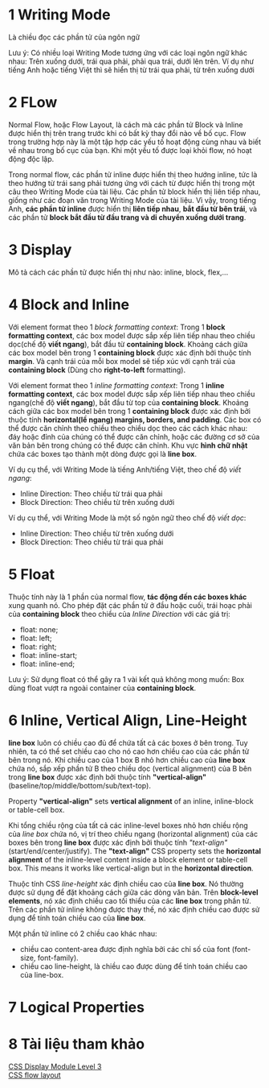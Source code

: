 # 1 Writing Mode
Là chiều đọc các phần tử của ngôn ngữ<br />

Lưu ý: Có nhiều loại Writing Mode tương ứng với các loại ngôn ngữ khác nhau: Trên xuống dưới, trái qua phải, phải qua trái, dưới lên trên. Ví dụ như tiếng Anh hoặc tiếng Việt thì sẽ hiển thị từ trái qua phải, từ trên xuống dưới

# 2 FLow
Normal Flow, hoặc Flow Layout, là cách mà các phần tử Block và Inline được hiển thị trên trang trước khi có bất kỳ thay đổi nào về bố cục. Flow trong trường hợp này là một tập hợp các yếu tố hoạt động cùng nhau và biết về nhau trong bố cục của bạn. Khi một yếu tố được loại khỏi flow, nó hoạt động độc lập.<br />

Trong normal flow, các phần tử inline được hiển thị theo hướng inline, tức là theo hướng từ trái sang phải tương ứng với cách từ được hiển thị trong một câu theo Writing Mode của tài liệu. Các phần tử block hiển thị liên tiếp nhau, giống như các đoạn văn trong Writing Mode của tài liệu. Vì vậy, trong tiếng Anh, **các phần tử inline** được hiển thị **liên tiếp nhau**, **bắt đầu từ bên trái**, và các phần tử **block bắt đầu từ đầu trang và di chuyển xuống dưới trang**.<br />


# 3 Display
Mô tả cách các phần tử được hiển thị như nào: inline, block, flex,...

# 4 Block and Inline

Với element format theo 1 *block formatting context*:
Trong 1 **block formatting context**, các box model được sắp xếp liên tiếp nhau theo chiều dọc(chế độ **viết ngang**), bắt đầu từ **containing block**. Khoảng cách giữa các box model bên trong 1 **containing block** được xác định bởi thuộc tính **margin**. Và cạnh trái của mỗi box model sẽ tiếp xúc với cạnh trái của **containing block** (Dùng cho **right-to-left** formatting).


Với element format theo 1 *inline formatting context*:
Trong 1 **inline formatting context**, các box model được sắp xếp liên tiếp nhau theo chiều ngang(chế độ **viết ngang**), bắt đầu từ top của **containing block**. Khoảng cách giữa các box model bên trong 1 **containing block** được xác định bởi thuộc tính **horizontal(lề ngang) margins, borders, and padding**. Các box có thể được căn chỉnh theo chiều theo chiều dọc theo các cách khác nhau: đáy hoặc đỉnh của chúng có thể được căn chỉnh, hoặc các đường cơ sở của văn bản bên trong chúng có thể được căn chỉnh. Khu vực **hình chữ nhật** chứa các boxes tạo thành một dòng được gọi là **line box**.


Ví dụ cụ thể, với Writing Mode là tiếng Anh/tiếng Việt, theo chế độ *viết ngang*:
 - Inline Direction: Theo chiều từ trái qua phải
 - Block Direction: Theo chiều từ trên xuống dưới

Ví dụ cụ thể, với Writing Mode là một số ngôn ngữ theo chế độ *viết dọc*:
 - Inline Direction: Theo chiều từ trên xuống dưới
 - Block Direction: Theo chiều từ trái qua phải

# 5 Float
Thuộc tính này là 1 phần của normal flow, **tác động đến các boxes khác** xung quanh nó. Cho phép đặt các phần tử ở đầu hoặc cuối, trái hoạc phải của **containing block** theo chiều của *Inline Direction* với các giá trị:
 - float: none;
 - float: left;
 - float: right;
 - float: inline-start;
 - float: inline-end;

Lưu ý: Sử dụng float có thể gây ra 1 vài kết quả không mong muốn: Box dùng float vượt ra ngoài container của **containing block**.

# 6 Inline, Vertical Align, Line-Height

**line box** luôn có chiều cao đủ để chứa tất cả các boxes ở bên trong. Tuy nhiên, ta có thể set chiều cao cho nó cao hơn chiều cao của các phần tử bên trong nó. Khi chiều cao của 1 box B nhỏ hơn chiều cao của **line box** chứa nó, sắp xếp phần tử B theo chiều dọc (vertical alignment) của B bên trong **line box** được xác định bởi thuộc tính **"vertical-align"** (baseline/top/middle/bottom/sub/text-top).

Property **"vertical-align"** sets **vertical alignment** of an inline, inline-block or table-cell box.


Khi tổng chiều rộng của tất cả các inline-level boxes nhỏ hơn chiều rộng của *line box* chứa nó, vị trí theo chiều ngang (horizontal alignment) của các boxes bên trong **line box** được xác định bởi thuộc tính *"text-align"* (start/end/center/justify).
The **"text-align"** CSS property sets the **horizontal alignment** of the inline-level content inside a block element or table-cell box. This means it works like vertical-align but in the **horizontal direction**.


Thuộc tính CSS *line-height* xác định chiều cao của **line box**. Nó thường được sử dụng để đặt khoảng cách giữa các dòng văn bản. Trên **block-level elements**, nó xác định chiều cao tối thiểu của các **line box** trong phần tử. Trên các phần tử inline không được thay thế, nó xác định chiều cao được sử dụng để tính toán chiều cao của **line box**.

Một phần tử inline có 2 chiều cao khác nhau:
 - chiều cao content-area được định nghĩa bởi các chỉ số của font (font-size, font-family).
 - chiều cao line-height, là chiều cao được dùng để tính toán chiều cao của line-box.

# 7 Logical Properties

# 8 Tài liệu tham khảo
[CSS Display Module Level 3](https://www.w3.org/TR/css-display-3/)<br />
[CSS flow layout](https://developer.mozilla.org/en-US/docs/Web/CSS/CSS_flow_layout)